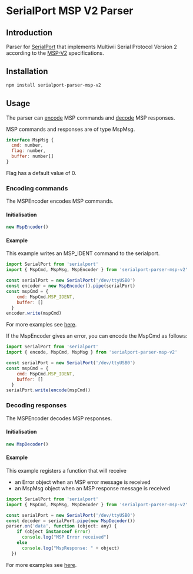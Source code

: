 # SerialPort MSP V2 Parser

## Introduction

Parser for [SerialPort](https://www.npmjs.com/package/serialport) that implements Multiwii Serial Protocol Version 2 according to the [MSP-V2](https://github.com/iNavFlight/inav/wiki/MSP-V2) specifications.

## Installation

```bash
npm install serialport-parser-msp-v2
```

## Usage

The parser can [encode](#encoding-commands) MSP commands and [decode](#decoding-responses) MSP responses.

MSP commands and responses are of type MspMsg.

```javascript
interface MspMsg {
  cmd: number,
  flag: number,
  buffer: number[]
}
```

Flag has a default value of 0.

### Encoding commands

The MSPEncoder encodes MSP commands.

#### Initialisation

```javascript
new MspEncoder()
```

#### Example

This example writes an MSP_IDENT command to the serialport.

```javascript
import SerialPort from 'serialport'
import { MspCmd, MspMsg, MspEncoder } from 'serialport-parser-msp-v2'

const serialPort = new SerialPort('/dev/ttyUSB0')
const encoder = new MspEncoder().pipe(serialPort)
const mspCmd = {
    cmd: MspCmd.MSP_IDENT,
    buffer: []
  }
encoder.write(mspCmd)
```

For more examples see [here](https://github.com/eluinstra/serialport-parser-msp-v2/blob/1.x/src/MspEncoder.test.ts).

If the MspEncoder gives an error, you can encode the MspCmd as follows:

```javascript
import SerialPort from 'serialport'
import { encode, MspCmd, MspMsg } from 'serialport-parser-msp-v2'

const serialPort = new SerialPort('/dev/ttyUSB0')
const mspCmd = {
    cmd: MspCmd.MSP_IDENT,
    buffer: []
  }
serialPort.write(encode(mspCmd))
```

### Decoding responses

The MSPEncoder decodes MSP responses.

#### Initialisation

```javascript
new MspDecoder()
```

#### Example

This example registers a function that will receive

- an Error object when an MSP error message is received
- an MspMsg object when an MSP response message is received

```javascript
import SerialPort from 'serialport'
import { MspCmd, MspMsg, MspDecoder } from 'serialport-parser-msp-v2'

const serialPort = new SerialPort('/dev/ttyUSB0')
const decoder = serialPort.pipe(new MspDecoder())
parser.on('data', function (object: any) {
    if (object instanceof Error)
      console.log("MSP Error received")
    else
      console.log("MspResponse: " + object)
  })
```

For more examples see [here](https://github.com/eluinstra/serialport-parser-msp-v2/blob/1.x/src/MspDecoder.test.ts).
